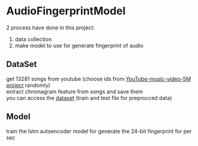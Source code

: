 # AudioFingerprintModel
2 process have done in this project:
1. data collection
2. make model to use for generate fingerprint of audio
## DataSet
get 13281 songs from youtube (choose ids from [YouTube-music-video-5M project](https://github.com/keunwoochoi/YouTube-music-video-5M) randomly)<br />
extract chromagram feature from songs and save them<br />
you can access the [dataset](https://drive.google.com/drive/folders/134RktD8wmU9JZtqBinw6invJg2GFu5AH?usp=sharing)
(train and test file for preprocced data)
## Model
train the lstm autoencoder model for generate the 24-bit fingerprint for per sec

